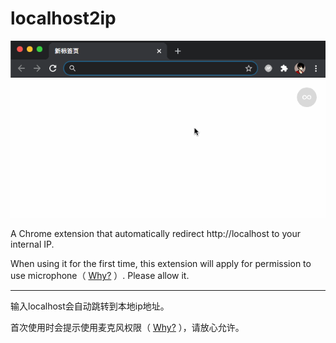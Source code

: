 # localhost2ip

![demo](demo.gif)

A Chrome extension that automatically redirect http://localhost to your internal IP.

When using it for the first time, 
this extension will apply for permission to use microphone（ [Why?](https://groups.google.com/forum/#!topic/discuss-webrtc/6stQXi72BEU) ）. 
Please allow it.

<hr>

输入localhost会自动跳转到本地ip地址。

首次使用时会提示使用麦克风权限（ [Why?](https://groups.google.com/forum/#!topic/discuss-webrtc/6stQXi72BEU) ），请放心允许。